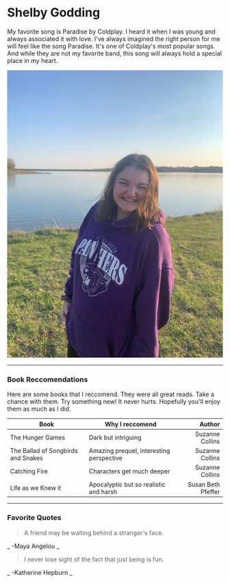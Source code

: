 # Shelby Godding

My favorite song is Paradise by Coldplay. I heard it when I was young and always associated it with love. I've always imagined the right person for me will feel like the song Paradise. It's one of Coldplay's most popular songs. And while they are not my favorite band, this song will always hold a special place in my heart. 

![Picture](goodpicofme.jpg)

---

### Book Reccomendations

Here are some books that I reccomend. They were all great reads. Take a chance with them. Try something new! It never hurts. Hopefully you'll enjoy them as much as I did.


|                 Book                  |                 Why I reccomend               |         Author        |
|                  ---                  |                      ---                      |          ---:         |
|            The Hunger Games           |               Dark but intriguing             |    Suzanne Collins    |
|   The Ballad of Songbirds and Snakes  |   Amazing prequel, interesting perspective    |     Suzanne Collins   |
|              Catching Fire            |            Characters get much deeper         |    Suzanne Collins    |
|           Life as we Knew it          |    Apocalyptic but so realistic and harsh     |   Susan Beth Pfeffer  |

--- 

### Favorite Quotes

> A friend may be waiting behind a stranger's face.

_  -Maya Angelou _

> I never lose sight of the fact that just being is fun.

_  -Katherine Hepburn _
